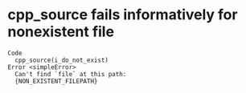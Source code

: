 # cpp_source fails informatively for nonexistent file

    Code
      cpp_source(i_do_not_exist)
    Error <simpleError>
      Can't find `file` at this path:
      {NON_EXISTENT_FILEPATH}

